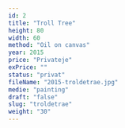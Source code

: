 ```yaml
---
id: 2
title: "Troll Tree"
height: 80
width: 60
method: "Oil on canvas"
year: 2015
price: "Privateje"
exPrice: ""
status: "privat"
fileName: "2015-troldetrae.jpg"
medie: "painting"
draft: "false"
slug: "troldetrae"
weight: "30"
---
```

